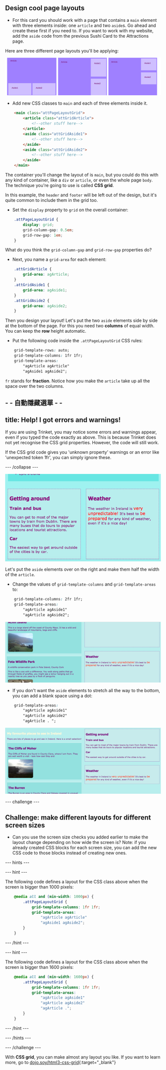 ## Design cool page layouts

+ For this card you should work with a page that contains a `main` element with three elements inside: one `article` and two `aside`s. Go ahead and create these first if you need to. If you want to work with my website, add the `aside` code from the previous Sushi Card to the Attractions page. 

Here are three different page layouts you'll be applying:

![](images/cssGridLayouts.png)

+ Add new CSS classes to `main` and each of three elements inside it.

```html
    <main class="attPageLayoutGrid">
        <article class="attGridArticle">
            <!--other stuff here-->
        </article>
        <aside class="attGridAside1">
            <!--other stuff here-->
        </aside>
        <aside class="attGridAside2">
            <!--other stuff here-->
        </aside>
    </main>
```

The container you'll change the layout of is `main`, but you could do this with any kind of container, like a `div` or `article`, or even the whole page `body`. The technique you're going to use is called **CSS grid**.

In this example, the `header` and `footer` will be left out of the design, but it's quite common to include them in the grid too.

+ Set the `display` property to `grid` on the overall container:

```css
    .attPageLayoutGrid {
        display: grid;
        grid-column-gap: 0.5em;
        grid-row-gap: 1em;
    }
```

What do you think the `grid-column-gap` and `grid-row-gap` properties do?

+ Next, you name a `grid-area` for each element: 

```css
    .attGridArticle {
        grid-area: agArticle;
    }
    .attGridAside1 {
        grid-area: agAside1;
    }
    .attGridAside2 {
        grid-area: agAside2;
    }
```

Then you design your layout! Let's put the two `aside` elements side by side at the bottom of the page. For this you need two **columns** of equal width. You can keep the **row** height automatic.

+ Put the following code inside the `.attPageLayoutGrid` CSS rules:

```css
    grid-template-rows: auto;
    grid-template-columns: 1fr 1fr;
    grid-template-areas: 
        "agArticle agArticle"
        "agAside1 agAside2";
```

`fr` stands for **fraction**. Notice how you make the `article` take up all the space over the two columns.

## - - 自動隱藏選單 - -

## title: Help! I got errors and warnings!

If you are using Trinket, you may notice some errors and warnings appear, even if you typed the code exactly as above. This is because Trinket does not yet recognise the CSS grid properties. However, the code will still work.

If the CSS grid code gives you 'unknown property' warnings or an error like 'unexpected token 1fr', you can simply ignore these.

\--- /collapse \---

![Asides are side by side at the bottom](images/cssGridAsidesAtBottom.png)

Let's put the `aside` elements over on the right and make them half the width of the `article`.

+ Change the values of `grid-template-columns` and `grid-template-areas` to:

```css
    grid-template-columns: 2fr 1fr;
    grid-template-areas: 
        "agArticle agAside1"
        "agArticle agAside2";
```

![Asides are down the right hand side](images/cssGridAsidesOnRight.png)

+ If you don't want the `aside` elements to stretch all the way to the bottom, you can add a blank space using a dot: 

```css
    grid-template-areas: 
        "agArticle agAside1"
        "agArticle agAside2"
        "agArticle . ";
```

![Asides on the right and not stretched down](images/cssGridAsidesTopRight.png)

\--- challenge \---

## Challenge: make different layouts for different screen sizes

+ Can you use the screen size checks you added earlier to make the layout change depending on how wide the screen is? Note: if you already created CSS blocks for each screen size, you can add the new CSS code to those blocks instead of creating new ones.

\--- hints \---

\--- hint \---

The following code defines a layout for the CSS class above when the screen is bigger than 1000 pixels:

```css
    @media all and (min-width: 1000px) {
        .attPageLayoutGrid {
            grid-template-columns: 1fr 1fr;
            grid-template-areas: 
                "agArticle agArticle"
                "agAside1 agAside2";
        }
    }  
```

\--- /hint \---

\--- hint \---

The following code defines a layout for the CSS class above when the screen is bigger than 1600 pixels:

```css
    @media all and (min-width: 1600px) {
        .attPageLayoutGrid {
            grid-template-columns: 1fr 1fr;
            grid-template-areas: 
                "agArticle agAside1"
                "agArticle agAside2"
                "agArticle .";
        }
    }  
```

\--- /hint \---

\--- /hints \---

\--- /challenge \---

With **CSS grid**, you can make almost any layout you like. If you want to learn more, go to [dojo.soy/html3-css-grid](http://dojo.soy/html3-css-grid){:target="_blank"}